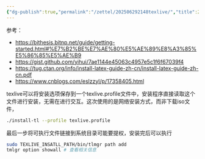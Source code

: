 ```yaml
---
{"dg-publish":true,"permalink":"/zettel/202506292148texlive/","title":202506292148,"tags":["tex"],"created":"2025-06-29T21:48:41+08:00"}
---
```



参考：

- https://bithesis.bitnp.net/guide/getting-started.html#%E7%B2%BE%E7%AE%80%E5%AE%89%E8%A3%85%E5%86%85%E5%AE%B9
- https://gist.github.com/yihui/7ae1144e45063c4957e5c1f6f67039f4
- https://tug.ctan.org/info/install-latex-guide-zh-cn/install-latex-guide-zh-cn.pdf
- https://www.cnblogs.com/eslzzyl/p/17358405.html

texlive可以将安装选项保存到一个texlive.profile文件中，安装程序直接读取这个文件进行安装，无需在进行交互。这次使用的是网络安装方式，而非下载iso文件，

```bash
./install-tl --profile texlive.profile
```

最后一步将可执行文件链接到系统目录可能要提权，安装完后可以执行

```bash
sudo TEXLIVE_INSATLL_PATH/bin/tlmgr path add
tmlgr option showall # 查看相关信息
```